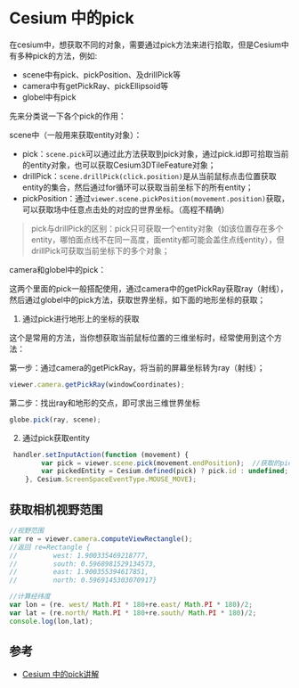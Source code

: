 # Cesium 中的pick

在cesium中，想获取不同的对象，需要通过pick方法来进行拾取，但是Cesium中有多种pick的方法，例如:
- scene中有pick、pickPosition、及drillPick等
- camera中有getPickRay、pickEllipsoid等
- globel中有pick

先来分类说一下各个pick的作用：

scene中（一般用来获取entity对象）：

- pick：`scene.pick`可以通过此方法获取到pick对象，通过pick.id即可拾取当前的entity对象，也可以获取Cesium3DTileFeature对象；
- drillPick：`scene.drillPick(click.position)`是从当前鼠标点击位置获取entity的集合，然后通过for循环可以获取当前坐标下的所有entity；
- pickPosition：通过`viewer.scene.pickPosition(movement.position)`获取，可以获取场中任意点击处的对应的世界坐标。（高程不精确）

> pick与drillPick的区别：pick只可获取一个entity对象（如该位置存在多个entity，哪怕面点线不在同一高度，面entity都可能会盖住点线entity），但drillPick可获取当前坐标下的多个对象；

camera和globel中的pick：

这两个里面的pick一般搭配使用，通过camera中的getPickRay获取ray（射线），然后通过globel中的pick方法，获取世界坐标，如下面的地形坐标的获取；

1. 通过pick进行地形上的坐标的获取

这个是常用的方法，当你想获取当前鼠标位置的三维坐标时，经常使用到这个方法：

第一步：通过camera的getPickRay，将当前的屏幕坐标转为ray（射线）；

``` js
viewer.camera.getPickRay(windowCoordinates);
```
第二步：找出ray和地形的交点，即可求出三维世界坐标
```js
globe.pick(ray, scene);
```

2. 通过pick获取entity 
``` js
 handler.setInputAction(function (movement) {
        var pick = viewer.scene.pick(movement.endPosition);  //获取的pick对象
        var pickedEntity = Cesium.defined(pick) ? pick.id : undefined; //pick.id即为entity
    }, Cesium.ScreenSpaceEventType.MOUSE_MOVE);
```

## 获取相机视野范围

``` js
//视野范围
var re = viewer.camera.computeViewRectangle();
//返回 re=Rectangle {
//         west: 1.900335469218777,
//         south: 0.5968981529134573,
//         east: 1.900355394617851,
//         north: 0.5969145303070917}

//计算经纬度
var lon = (re. west/ Math.PI * 180+re.east/ Math.PI * 180)/2;
var lat = (re.north/ Math.PI * 180+re.south/ Math.PI * 180)/2;
console.log(lon,lat);
```


## 参考

- [Cesium 中的pick讲解](https://blog.csdn.net/caozl1132/article/details/90257043)